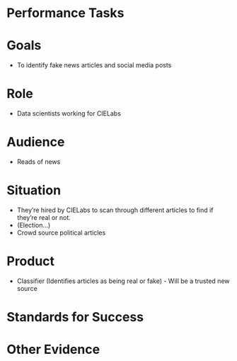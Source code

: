 # Performance Tasks

# Goals
* To identify fake news articles and social media posts

# Role
* Data scientists working for CIELabs

# Audience
* Reads of news

# Situation
* They’re hired by CIELabs to scan through different articles to find if they’re real or not.
* (Election...)
* Crowd source political articles

# Product
* Classifier (Identifies articles as being real or fake) - Will be a trusted new source

# Standards for Success

# Other Evidence